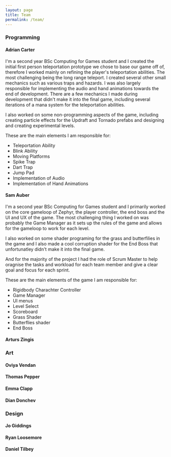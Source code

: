 ```yaml
---
layout: page
title: Team
permalink: /team/
---
```


### Programming

#### Adrian Carter

I'm a second year BSc Computing for Games student and I created the initial first person teleportation prototype we chose to base our game off of, therefore I worked mainly on refining the player's teleportation abilities. The most challenging being the long range teleport. I created several other small mechanics such as various traps and hazards. I was also largely responsible for implementing the audio and hand animations towards the end of development. There are a few mechanics I made during development that didn't make it into the final game, including several iterations of a mana system for the teleportation abilities.

I also worked on some non-programming aspects of the game, including creating particle effects for the Updraft and Tornado prefabs and designing and creating experimental levels.

These are the main elements I am responsible for:
- Teleportation Ability
- Blink Ability
- Moving Platforms
- Spike Trap
- Dart Trap
- Jump Pad
- Implementation of Audio
- Implementation of Hand Animations

#### Sam Auber

I'm a second year BSc Computing for Games student and I primarily worked on the core gameloop of Zephyr, the player controller, the end boss and the UI and UX of the game. The most challenging thing I worked on was probably the Game Manager as it sets up the rules of the game and allows for the gameloop to work for each level.

I also worked on some shader programing for the grass and butterfilies in the game and I also made a cool corruption shader for the End Boss that unfortunatley didn't make it into the final game.

And for the majority of the project I had the role of Scrum Master to help oragnise the tasks and workload for each team member and give a clear goal and focus for each sprint.

These are the main elements of the game I am responsible for:
- Rigidbody Charachter Controller
- Game Manager
- UI menus
- Level Select
- Scoreboard
- Grass Shader
- Butterflies shader
- End Boss


#### Arturs Zingis


### Art

#### Oviya Vendan

#### Thomas Pepper

#### Emma Clapp

#### Dian Donchev



### Design

#### Jo Giddings

#### Ryan Loosemore

#### Daniel Tilbey

